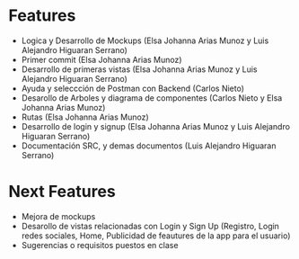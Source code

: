 # Features

  - Logica y Desarrollo de Mockups (Elsa Johanna Arias Munoz y Luis Alejandro Higuaran Serrano)
  - Primer commit (Elsa Johanna Arias Munoz)
  - Desarrollo de primeras vistas (Elsa Johanna Arias Munoz y Luis Alejandro Higuaran Serrano)
  - Ayuda y seleccción de Postman con Backend (Carlos Nieto)
  - Desarollo de Arboles y diagrama de componentes (Carlos Nieto y Elsa Johanna Arias Munoz)
  - Rutas (Elsa Johanna Arias Munoz)
  - Desarrollo de login y signup (Elsa Johanna Arias Munoz y Luis Alejandro Higuaran Serrano)
  - Documentación SRC, y demas documentos (Luis Alejandro Higuaran Serrano)
  

# Next Features

  - Mejora de mockups
  - Desarollo de vistas relacionadas con Login y Sign Up (Registro, Login redes sociales, Home, Publicidad de feautures de la app para el usuario)
  - Sugerencias o requisitos puestos en clase
